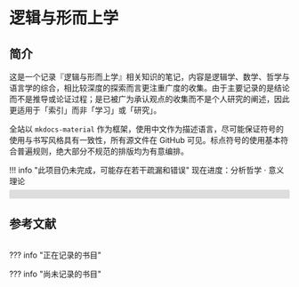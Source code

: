 # 逻辑与形而上学

## 简介
这是一个记录『逻辑与形而上学』相关知识的笔记，内容是逻辑学、数学、哲学与语言学的综合，相比较深度的探索而言更注重广度的收集。由于主要记录的是结论而不是推导或论证过程；是已被广为承认观点的收集而不是个人研究的阐述，因此更适用于「索引」而非「学习」或「研究」。

全站以 `mkdocs-material` 作为框架，使用中文作为描述语言，尽可能保证符号的使用与书写风格具有一致性，所有源文件在 GitHub 可见。标点符号的使用基本符合普遍规则，绝大部分不规范的排版均为有意编排。

!!! info "此项目仍未完成，可能存在若干疏漏和错误"
    <label> 现在进度：分析哲学 · 意义理论 </label>
    <div class="progress-container">
        <div class="progress-percentage"> </div>
    </div>

## 参考文献

<div class="ref"> </div>

??? info "正在记录的书目"
    <div class="ongoing"> </div>

??? info "尚未记录的书目"
    <div class="uncomp"> </div>

<style>
.ref {
    display: flex;
    flex-direction: column;
}

.entry {
    display: flex;
    flex-direction: row;
}

.index {
    min-width: 2.4em;
    font-weight: 600;
}
.index:before {
    content: "[";
}
.index:after {
    content: "]";
}

.value {
    flex-grow: 1;
}

.progress-container {
    margin-top: -8px;
    height: 16px;
    width: 100%;
    background-color: #ddd;
    border-radius: 0.1rem;
}

.progress-percentage {
    text-align: right;
    font-size: 12px;
    padding-right: 8px;
    line-height: 16px;
    background-color: rgb(0, 184, 212);
    border-radius: 0.1rem;
    color: white;
}
</style>

<script>
const refList = [
    {
        author: ["蔡曙山"],
        title: "认知科学导论",
        type: "M",
        press: "人民出版社",
        locate: "北京",
        year: 2021,
        page: [1, 697]
    },
    {
        author: ["华东师范大学哲学系逻辑学教研室"],
        title: "形式逻辑",
        type: "M",
        press: "华东师大出版社",
        locate: "上海",
        year: 2016,
        page: [1, 193]
    },
    {
        author: ["[英]Julian Baggini", "[美]Peter S. Fosl"],
        title: "简单的哲学",
        type: "M",
        trans: ["陶涛"],
        press: "中国人民大学出版社",
        locate: "北京",
        year: 2016,
        page: [1, 266]
    },
    {
        author: ["Robin Turner", "Nick Nicholas"],
        title: "Lojban For Beginners",
        type: "EB/OL",
        page: [1, 185],
        plot: 0
    },
    {
        author: ["赵毅衡"],
        title: "符号学：原理与推演",
        type: "M",
        press: "南京大学出版社",
        locate: "南京",
        year: 2016,
        page: [1, 370],
        plot: 0
    },
    {
        author: ["蔡曙山", "邹崇理"],
        title: "自然语言形式理论研究",
        type: "M",
        press: "人民出版社",
        locate: "北京",
        year: 2010,
        page: [1, 604],
        plot: 294
    },
    {
        author: ["陈波"],
        title: "逻辑哲学",
        type: "M",
        press: "北京大学出版社",
        locate: "北京",
        year: 2006,
        page: [1, 364],
        plot: 144 + (364 - 345)
    },
    {
        author: ["黄敏"],
        title: "分析哲学导论",
        type: "M",
        press: "中山大学出版社",
        locate: "广州",
        year: 2009,
        page: [1, 362],
        plot: 0
    },
    {
        author: ["[美]Stewart Shapiro"],
        title: "数学哲学：对数学的思考",
        type: "M",
        trans: ["郝兆宽", "杨睿之"],
        press: "复旦大学出版社",
        locate: "上海",
        year: 2009,
        page: [1, 281]
    },
    {
        author: ["马明辉"],
        title: "结构证明论",
        type: "M",
        press: "科学出版社",
        locate: "北京",
        year: 2019,
        page: [1, 252],
        plot: 28
    },
    {
        author: ["郝兆宽", "杨睿之", "杨跃"],
        title: "数理逻辑：证明及其限度",
        type: "M",
        press: "复旦大学出版社",
        locate: "上海",
        year: 2014,
        page: [175, 236],
        plot: 0
    },
    {
        author: ["姚宁远"],
        title: "初等模型论",
        type: "M",
        press: "复旦大学出版社",
        locate: "上海",
        year: 2018,
        page: [1, 229],
        plot: 30
    },
    {
        author: ["郝兆宽", "杨睿之", "杨跃"],
        title: "递归论：算法与随机性基础",
        type: "M",
        press: "复旦大学出版社",
        locate: "上海",
        year: 2018,
        page: [1, 191],
        plot: 9
    },
    {
        author: ["[美]Michael Sipser"],
        title: "计算理论导引",
        type: "M",
        trans: ["唐常杰", "陈鹏", "向勇", "刘齐宏"],
        press: "机械工业出版社",
        locate: "上海",
        year: 2020,
        page: [174, 246],
        plot: 0
    },
    {
        author: ["John Stillwell"],
        title: "Reverse Mathematics: Proofs from the Inside out",
        type: "M",
        press: "Princeton University Press",
        locate: "Oxford",
        year: 2018,
        page: [1, 167],
        plot: 0
    },
    {
        author: ["郝兆宽", "杨跃"],
        title: "集合论：对无穷概念的探索",
        type: "M",
        press: "复旦大学出版社",
        locate: "上海",
        year: 2014,
        page: [1, 237],
        plot: 61
    },
    {
        author: ["周焕山"],
        title: "初等代数研究",
        type: "M",
        press: "高等教育出版社",
        locate: "北京",
        year: 2014,
        page: [56, 377]
    },
    {
        author: ["胡典顺", "徐汉文"],
        title: "初等数论",
        type: "M",
        press: "科学出版社",
        locate: "北京",
        year: 2017,
        page: [1, 151]
    },
    {
        author: ["フィッシュ"],
        title: "巨大数論",
        type: "M",
        press: "株式会社インプレス R&D",
        locate: "東京",
        year: 2018,
        page: [1, 258],
        plot: 0
    },
    {
        author: ["Sheldon Axler"],
        title: "Linear Algebra Done Right",
        type: "M",
        press: "Springer",
        locate: "Cham",
        year: 2015,
        page: [1, 202],
        plot: 0
    },
    {
        author: ["熊金城"],
        title: "点集拓扑讲义",
        type: "M",
        press: "高等教育出版社",
        locate: "北京",
        year: 2020,
        page: [1, 162]
    },
    {
        author: ["[美]Walter Rudin"],
        title: "数学分析原理",
        type: "M",
        trans: ["赵慈庚", "蒋铎"],
        press: "机械工业出版社",
        locate: "上海",
        year: 2006,
        page: [1, 304],
        plot: 0
    },
    {
        author: ["贺伟"],
        title: "范畴论",
        type: "M",
        press: "科学出版社",
        locate: "北京",
        year: 2006,
        page: [1, 104],
        plot: 0
    },
    {
        author: ["赵一鸣", "阚海斌", "吴永辉"],
        title: "离散数学",
        type: "M",
        press: "人民邮电出版社",
        locate: "北京",
        year: 2011,
        page: [2, 141],
        plot: 87
    },
    {
        author: ["陈有祺"],
        title: "形式语言与自动机",
        type: "M",
        press: "机械工业出版社",
        locate: "上海",
        year: 2008,
        page: [1, 227],
        plot: 188
    },
    {
        author: ["Rob Nederpelt", "Herman Geuvers"],
        title: "Type Theory and Formal Proof: an Introduction",
        type: "M",
        press: "Cambridge University Press",
        locate: "Cambridge",
        year: 2014,
        page: [1, 390],
        plot: 0
    }
];

const [plot, total] = refList.reduce(([plot, total], item) => {
    item.total = item.page[1] - item.page[0] + 1;
    item.plot = item.plot ?? item.total;
    item.percent = (100 * item.plot / item.total).toFixed(2) + "%";
    plot += item.plot;
    total += item.total;
    return [plot, total];
}, [0, 0]);
const progress = (100 * plot / total);
const progressBar = document.querySelector(".progress-percentage");
progressBar.innerText = progress.toFixed(2) + "%";
progressBar.style.width = progress.toFixed(0) + "%";

const renderRef = (query, filterCond) => {
refList
    .filter(filterCond)
    .map((item => {
        const catRef = (item) => {
            const { author, title, type, trans, press, locate, year, page } = item;
            return `${author.join(",")}.` +
                `${title}[${type}]. ` + (type === "M"
                    ? (trans ? `${trans.join(",")},译. ` : ``) +
                        `${press}:${locate}, ${year}:${page[0]}-${[page[1]]}.`
                    : ``
                )
        };
        return catRef(item);
    }))
    .forEach((item, index) => {
        const newEntry = document.createElement("div");
        const newValue = document.createElement("div");
        const newIndex = document.createElement("div");
        newEntry.className = "entry";
        newValue.className = "value";
        newIndex.className = "index";
        newValue.innerText = item;
        newIndex.innerText = index + 1;
        newEntry.append(newIndex);
        newEntry.append(newValue);
        document.querySelector(query).append(newEntry);
    });
};

renderRef(".ref", (item) => item.plot);
renderRef(".ongoing", (item) => item.plot && item.plot < item.total);
renderRef(".uncomp", (item) => !item.plot);
</script>
